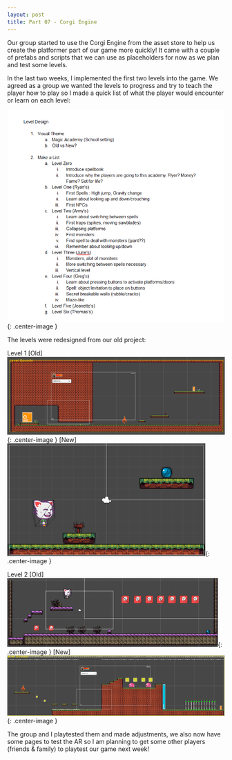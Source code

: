 ```yaml
---
layout: post
title: Part 07 - Corgi Engine
---
```


Our group started to use the Corgi Engine from the asset store to help us create the platformer part of our game more quickly!
It came with a couple of prefabs and scripts that we can use as placeholders for now as we plan and test some levels.

In the last two weeks, I implemented the first two levels into the game. We agreed as a group we wanted the levels to progress and try to
teach the player how to play so I made a quick list of what the player would encounter or learn on each level:

![list](/images/list.png){: .center-image }

The levels were redesigned from our old project:

Level 1
[Old]
![list](/images/level1new.png){: .center-image }
[New]
![list](/images/level1old.png){: .center-image }

Level 2
[Old]
![list](/images/level2old.png){: .center-image }
[New]
![list](/images/level2new.png){: .center-image }

The group and I playtested them and made adjustments, we also now have some pages to test the AR so I am planning to get some other
players (friends & family) to playtest our game next week!
